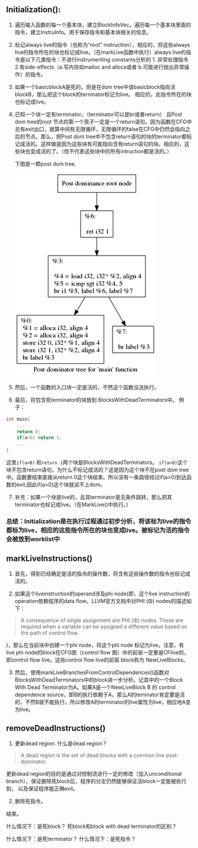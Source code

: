 ## Initialization(): 

1. 遍历输入函数的每一个基本块，建立BlockInfoVec。遍历每一个基本块里面的指令，建立InstruInfo。用于保存指令和基本块相关的信息。

2. 标记always live的指令（也称为“root” instruction），相应的，将这些always live的指令所在的块也标记成live。（在markLive函数中执行）always live的指令是以下几类指令：不进行instrumenting constants分析的 1. 异常处理指令 2.有side-effects（a.写内存如malloc and alloca或者 b.可能进行抛出异常操作）的指令。

3. 如果一个basicblockA是死的，但是在dom tree中该basicblock指向活blockB，那么把这个block的terninator标记为live。 相应的，此指令所在的块也标记成live。

4. 已知一个块一定有terminator。（terminator可以是br或者return） 且Post dom tree的root 节点的第一个孩子一定是一个return语句。因为函数在CFG中总有exit出口，就算中间有无限循环，无限循环的false在CFG中仍然会指向之后的节点。那么，把Post dom tree中不包含return语句的块的terminator都标记成活的。这样做是因为这些块有可能指向含有return语句的块。相应的，这些块也变成活的了。（但不代表这些块中的所有intruction都是活的。）

    下图是一颗post dom tree.

    ![](./images/postdom_ADCE_if.png)

5. 然后，一个函数的入口块一定是活的，不然这个函数没法执行。


6. 最后，将包含死terminator的块放到 BlocksWithDeadTerminators中。
例子：

```c
int main{
    ...
    return 0;
    if(a>0) return 1;
    ...
}
```

这里``if(a>0)`` 和``return 1``两个块是BlocksWithDeadTerminators。
``if(a>0)``这个块不包含return语句，为什么不标记成活的？这是因为这个块不在post dom tree中。函数要结束直接从return 0这个块结束。所以没有一条路径经过if(a>0)到达函数的exit,因此if(a>0)这个块就谈不上dom。

7. 补充：如果一个块是live的，且其terminator是无条件跳转，那么把其terminator也标记成live。（在MarkLive()中执行。）

### 总结：Initialization是在执行过程通过初步分析，将该标为live的指令都标为live，相应的这些指令所在的块也变成live。被标记为活的指令会被放到worklist中

## markLiveInstructions()

1. 首先，得到已经确定是活的指令的操作数，将含有这些操作数的指令也标记成活的。

2. 如果这个liveinstruction的operand涉及phi node(即，这个live instruction的operation依赖程序的data flow。LLVM官方文档中对PHI (Φ) nodes的描述如下：

>  A consequence of single assignment are PHI (Φ) nodes. These are required when a variable can be assigned a different value based on the path of control flow.

)，那么在当前块中创建一个phi node，将这个phi node 标记为live。注意，有live phi node的block在CFG图（control flow 图）中的前驱一定要是CFlive的，即control flow live。这些control flow live的前驱 block称为 NewLiveBlocks。

3. 然后，使用markLiveBranchesFromControlDependences()函数对BlocksWithDeadTerminators中的block进一步分析。记其中的一个Block With Dead Terminator为A。如果A是一个NewLiveBlock B 的 control dependence source，即B的执行依赖于A，那么A的teminator肯定要是活的，不然B就不能执行。所以修改A的terminator的live属性为live，相应地A变为live。 


## removeDeadInstructions()

1. 更新dead region. 什么是dead region？

> A dead region is the set of dead blocks with a common live post-dominator.

更新dead region的目的是通过对控制流进行一定的修改（加入unconditional branch），保证删除死block后，程序的分支仍然能够保证活block一定能被执行到， 以及保证程序能正确exit。

2. 删除死指令。

结束。



什么情况下：是死block？
死block和block with dead terminator的区别？

什么情况下：是死terminator？
什么情况下：是死指令？
